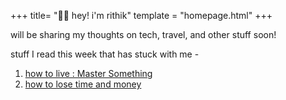 +++
title= "👋🏽 hey! i'm rithik"
template = "homepage.html"
+++

will be sharing my thoughts on tech, travel, and other stuff soon!

stuff I read this week that has stuck with me - 
1. [how to live : Master Something](https://sive.rs/htl08)
2. [how to lose time and money](https://www.paulgraham.com/selfindulgence.html)
